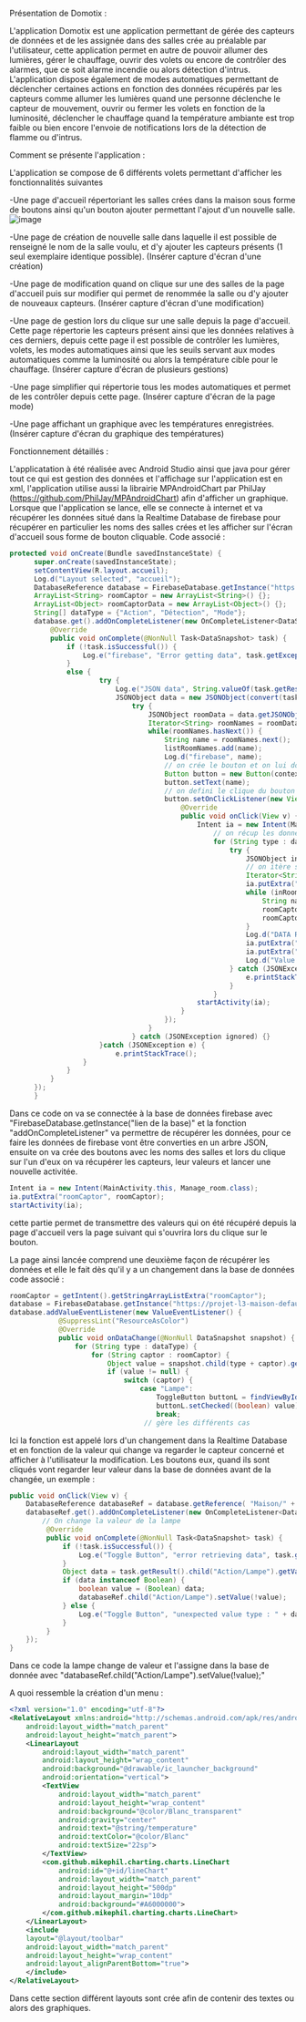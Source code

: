 Présentation de Domotix :

L'application Domotix est une application permettant de gérée des capteurs de données et de les assignée dans des salles crée au préalable par l'utilisateur, cette application permet en autre de pouvoir allumer des lumières, gérer le chauffage, ouvrir des volets ou encore de contrôler des alarmes, que ce soit alarme incendie ou alors détection d'intrus.
L'application dispose également de modes automatiques permettant de déclencher certaines actions en fonction des données récupérés par les capteurs comme allumer les lumières quand une personne déclenche le capteur de mouvement, ouvrir ou fermer les volets en fonction de la luminosité, déclencher le chauffage quand la température ambiante est trop faible ou bien encore l'envoie de notifications lors de la détection de flamme ou d'intrus.
 
Comment se présente l'application :

L'application se compose de 6 différents volets permettant d'afficher les fonctionnalités suivantes

-Une page d'accueil répertoriant les salles crées dans la maison sous forme de boutons ainsi qu'un bouton ajouter permettant l'ajout d'un nouvelle salle.
![image](https://github.com/uvsq22101464/projetL3/assets/91185466/d0c60c34-6c54-46cd-ab3c-0e7009387443)

-Une page de création de nouvelle salle dans laquelle il est possible de renseigné le nom de la salle voulu, et d'y ajouter les capteurs présents (1 seul exemplaire identique possible).
(Insérer capture d'écran d'une création)

-Une page de modification quand on clique sur une des salles de la page d'accueil puis sur modifier qui permet de renommée la salle ou d'y ajouter de nouveaux capteurs.
(Insérer capture d'écran d'une modification)

-Une page de gestion lors du clique sur une salle depuis la page d'accueil. Cette page répertorie les capteurs présent ainsi que les données relatives à ces derniers, depuis cette page il est possible de contrôler les lumières, volets, les modes automatiques ainsi que les seuils servant aux modes automatiques comme la luminosité ou alors la température cible pour le chauffage.
(Insérer capture d'écran de plusieurs gestions)

-Une page simplifier qui répertorie tous les modes automatiques et permet de les contrôler depuis cette page.
(Insérer capture d'écran de la page mode)

-Une page affichant un graphique avec les températures enregistrées.
(Insérer capture d'écran du graphique des températures)

Fonctionnement détaillés :

L'applicatation à été réalisée avec Android Studio ainsi que java pour gérer tout ce qui est gestion des données et l'affichage sur l'application est en xml, l'application utilise aussi la librairie MPAndroidChart par PhilJay (https://github.com/PhilJay/MPAndroidChart) afin d'afficher un graphique.
Lorsque que l'application se lance, elle se connecte à internet et va récupérer les données situé dans la Realtime Database de firebase pour récupérer en particulier les noms des salles crées et les afficher sur l'écran d'accueil sous forme de bouton cliquable.
Code associé :
  ```java
  protected void onCreate(Bundle savedInstanceState) {
        super.onCreate(savedInstanceState);
        setContentView(R.layout.accueil);
        Log.d("Layout selected", "accueil");
        DatabaseReference database = FirebaseDatabase.getInstance("https://projet-l3-maison-default-rtdb.europe-west1.firebasedatabase.app/").getReference();
        ArrayList<String> roomCaptor = new ArrayList<String>() {};
        ArrayList<Object> roomCaptorData = new ArrayList<Object>() {};
        String[] dataType = {"Action", "Détection", "Mode"};
        database.get().addOnCompleteListener(new OnCompleteListener<DataSnapshot>() {
            @Override
            public void onComplete(@NonNull Task<DataSnapshot> task) {
                if (!task.isSuccessful()) {
                    Log.e("firebase", "Error getting data", task.getException());
                }
                else {
                        try {
                            Log.e("JSON data", String.valueOf(task.getResult()));
                            JSONObject data = new JSONObject(convert(task.getResult().getValue()));
                                try {
                                    JSONObject roomData = data.getJSONObject("Maison");
                                    Iterator<String> roomNames = roomData.keys();
                                    while(roomNames.hasNext()) {
                                        String name = roomNames.next();
                                        listRoomNames.add(name);
                                        Log.d("firebase", name);
                                        // on crée le bouton et on lui donne ce qu'il contient
                                        Button button = new Button(context);
                                        button.setText(name);
                                        // on defini le clique du bouton
                                        button.setOnClickListener(new View.OnClickListener() {
                                            @Override
                                            public void onClick(View v) {
                                                Intent ia = new Intent(MainActivity.this, Manage_room.class);
                                                    // on récup les données de la salle dans un JSONObject
                                                    for (String type : dataType) {
                                                        try {
                                                            JSONObject inRoomData = data.getJSONObject("Maison").getJSONObject(name).getJSONObject(type);
                                                            // on itère sur tous les capteurs présent dans la salle
                                                            Iterator<String> inRoomCaptor = inRoomData.keys();
                                                            ia.putExtra("name", name);
                                                            while (inRoomCaptor.hasNext()) {
                                                                String name = inRoomCaptor.next();
                                                                roomCaptor.add(name);
                                                                roomCaptorData.add(inRoomData.get(name));
                                                            }
                                                            Log.d("DATA ROOM CAPTOR", String.valueOf(roomCaptor));
                                                            ia.putExtra("roomCaptor", roomCaptor);
                                                            ia.putExtra("roomCaptorData", (Serializable) roomCaptorData);
                                                            Log.d("Value sent to manage", String.valueOf(roomCaptorData));
                                                        } catch (JSONException e) {
                                                            e.printStackTrace();
                                                        }
                                                    }
                                                startActivity(ia);
                                            }
                                        });
                                    }
                                } catch (JSONException ignored) {}
                        }catch (JSONException e) {
                            e.printStackTrace();
                    }
                }
            }
        });
        }
```
Dans ce code on va se connectée à la base de données firebase avec "FirebaseDatabase.getInstance("lien de la base)" et la fonction "addOnCompleteListener" va permettre de récupérer les données, pour ce faire les données de firebase vont être converties en un arbre JSON, ensuite on va crée des boutons avec les noms des salles et lors du clique sur l'un d'eux on va récupérer les capteurs, leur valeurs et lancer une nouvelle activitée.
```java
Intent ia = new Intent(MainActivity.this, Manage_room.class);
ia.putExtra("roomCaptor", roomCaptor);
startActivity(ia);
```
cette partie permet de transmettre des valeurs qui on été récupéré depuis la page d'accueil vers la page suivant qui s'ouvrira lors du clique sur le bouton.


La page ainsi lancée comprend une deuxième façon de récupérer les données et elle le fait dès qu'il y a un changement dans la base de données
code associé :
```java
roomCaptor = getIntent().getStringArrayListExtra("roomCaptor");
database = FirebaseDatabase.getInstance("https://projet-l3-maison-default-rtdb.europe-west1.firebasedatabase.app/").getReference("Maison/" + name);
database.addValueEventListener(new ValueEventListener() {
            @SuppressLint("ResourceAsColor")
            @Override
            public void onDataChange(@NonNull DataSnapshot snapshot) {
                for (String type : dataType) {
                    for (String captor : roomCaptor) {
                        Object value = snapshot.child(type + captor).getValue();
                        if (value != null) {
                            switch (captor) {
                                case "Lampe":
                                    ToggleButton buttonL = findViewById(R.id.lightToggle);
                                    buttonL.setChecked((boolean) value);
                                    break;
                                 // gère les différents cas
```
Ici la fonction est appelé lors d'un changement dans la Realtime Database et en fonction de la valeur qui change va regarder le capteur concerné et afficher à l'utilisateur la modification.
Les boutons eux, quand ils sont cliqués vont regarder leur valeur dans la base de données avant de la changée, un exemple :
```java
public void onClick(View v) {
    DatabaseReference databaseRef = database.getReference( "Maison/" + name);
    databaseRef.get().addOnCompleteListener(new OnCompleteListener<DataSnapshot>() {
        // On change la valeur de la lampe
         @Override
         public void onComplete(@NonNull Task<DataSnapshot> task) {
             if (!task.isSuccessful()) {
                 Log.e("Toggle Button", "error retrieving data", task.getException());
             }
             Object data = task.getResult().child("Action/Lampe").getValue();
             if (data instanceof Boolean) {
                 boolean value = (Boolean) data;
                 databaseRef.child("Action/Lampe").setValue(!value);
             } else {
                 Log.e("Toggle Button", "unexpected value type : " + data.getClass().getSimpleName());
             }
         }
    });
}
```
Dans ce code la lampe change de valeur et l'assigne dans la base de donnée avec "databaseRef.child("Action/Lampe").setValue(!value);"

A quoi ressemble la création d'un menu :
```xml
<?xml version="1.0" encoding="utf-8"?>
<RelativeLayout xmlns:android="http://schemas.android.com/apk/res/android"
    android:layout_width="match_parent"
    android:layout_height="match_parent">
    <LinearLayout
        android:layout_width="match_parent"
        android:layout_height="wrap_content"
        android:background="@drawable/ic_launcher_background"
        android:orientation="vertical">
        <TextView
            android:layout_width="match_parent"
            android:layout_height="wrap_content"
            android:background="@color/Blanc_transparent"
            android:gravity="center"
            android:text="@string/temperature"
            android:textColor="@color/Blanc"
            android:textSize="22sp">
        </TextView>
        <com.github.mikephil.charting.charts.LineChart
            android:id="@+id/lineChart"
            android:layout_width="match_parent"
            android:layout_height="500dp"
            android:layout_margin="10dp"
            android:background="#A6000000">
        </com.github.mikephil.charting.charts.LineChart>
    </LinearLayout>
    <include
    layout="@layout/toolbar"
    android:layout_width="match_parent"
    android:layout_height="wrap_content"
    android:layout_alignParentBottom="true">
    </include>
</RelativeLayout>
```
Dans cette section différent layouts sont crée afin de contenir des textes ou alors des graphiques.
